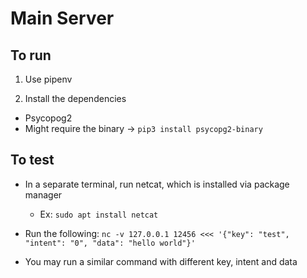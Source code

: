 # Main Server

## To run

1. Use pipenv

2. Install the dependencies
  * Psycopog2
  * Might require the binary -> `pip3 install psycopg2-binary`

## To test

* In a separate terminal, run netcat, which is installed via package manager
  * Ex: `sudo apt install netcat`

* Run the following: `nc -v 127.0.0.1 12456 <<< '{"key": "test", "intent": "0", "data": "hello world"}'`
* You may run a similar command with different key, intent and data
